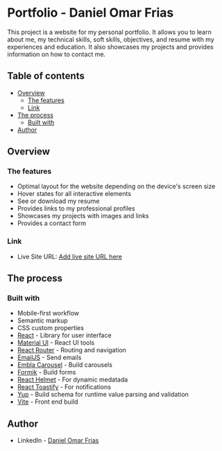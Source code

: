 # Portfolio - Daniel Omar Frias

This project is a website for my personal portfolio. It allows you to learn about me, my technical skills, soft skills, objectives, and resume with my experiences and education. It also showcases my projects and provides information on how to contact me.


## Table of contents

- [Overview](#overview)
  - [The features](#the-features)
  - [Link](#link)
- [The process](#the-process)
  - [Built with](#built-with)
- [Author](#author)


## Overview

### The features

- Optimal layout for the website depending on the device's screen size
- Hover states for all interactive elements
- See or download my resume
- Provides links to my professional profiles
- Showcases my projects with images and links
- Provides a contact form

### Link

- Live Site URL: [Add live site URL here](https://your-live-site-url.com)


## The process

### Built with

- Mobile-first workflow
- Semantic markup
- CSS custom properties
- [React](https://react.dev/) - Library for user interface
- [Material UI](https://mui.com/) - React UI tools
- [React Router](https://reactrouter.com/en/main) - Routing and navigation
- [EmailJS](https://www.emailjs.com/) - Send emails
- [Embla Carousel](https://www.embla-carousel.com/) - Build carousels
- [Formik](https://formik.org/) - Build forms
- [React Helmet](https://www.npmjs.com/package/react-helmet) - For dynamic medatada
- [React Toastify](https://www.npmjs.com/package/react-toastify) -  For notifications
- [Yup](https://www.npmjs.com/package/yup) - Build schema for runtime value parsing and validation
- [Vite](https://vitejs.dev/) - Front end build


## Author

- LinkedIn - [Daniel Omar Frias](https://ar.linkedin.com/in/daniel-omar-frias)
